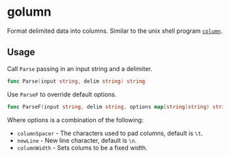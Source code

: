 # golumn

Format delimited data into columns. Similar to the unix shell program [`column`](http://linux.about.com/library/cmd/blcmdl1_column.htm).

## Usage

Call `Parse` passing in an input string and a delimiter.

```go
func Parse(input string, delim string) string
```

Use `ParseF` to override default options.

```go
func ParseF(input string, delim string, options map[string]string) string
```

Where options is a combination of the following:

* `columnSpacer` - The characters used to pad columns, default is `\t`.
* `newLine` - New line character, default is `\n`.
* `columnWidth` - Sets colums to be a fixed width.
